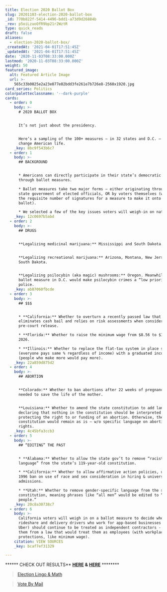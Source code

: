 ```yaml
---
title: Election 2020 Ballot Box
slug: 20201103-election-2020-ballot-box
_id: 770b822f-5414-4496-bdd1-a73d9d26884b
_rev: p5oiLzuoOfR9bp21r2WztR
type: quick_reads
draft: false
aliases:
  - election-2020-ballot-box/
_createdAt: '2021-04-01T17:51:45Z'
_updatedAt: '2021-04-01T17:51:45Z'
date: '2020-11-03T08:33:00.000Z'
lastmod: '2020-11-03T08:33:00.000Z'
weight: 50
featured_image:
  alt: Featured Article Image
  url: >-
    565c33b0025e2a23e077e02bdd3fe261e7b726e8-2560x1920.jpg
card_series: Politics
colorpaletteclassname: '--dark-purple'
cards:
  - order: 0
    body: >-
      # 2020 BALLOT BOX


      It’s not just about the presidency.


      Here’s a sampling of the 100+ measures – in 32 states and D.C. – which may
      change American life.
    _key: 8bc9f543b6c7
  - order: 1
    body: >-
      ## BACKGROUND


      * Americans can directly participate in their state’s democratic process
      through ballot measures.

      * Ballot measures take two major forms – either originating through the
      state government of elected officials, OR by voters themselves (who gather
      the requisite number of signatures for a measure to make it onto the
      ballot).

      * We selected a few of the key issues voters will weigh-in on nationwide.
    _key: 12c0697b5abd
  - order: 2
    body: >-
      ## DRUGS


      **Legalizing medicinal marijuana:** Mississippi and South Dakota.


      **Legalizing recreational marijuana:** Arizona, Montana, New Jersey, and
      South Dakota.


      **Legalizing psilocybin (aka magic) mushrooms:** Oregon. Meanwhile, a
      ballot measure in D.C. would make psilocybin crimes a “low priority” for
      police.
    _key: ab87060fbcde
  - order: 3
    body: >-
      ## $$$


      * **California:** Whether to overturn a recently passed law that
      eliminates cash bail and relies on risk assessments when considering
      pre-court release.

      * **Florida:** Whether to raise the minimum wage from $8.56 to $15 by
      2026.

      * **Illinois:** Whether to replace the flat-tax system in place since 1969
      (everyone pays same % regardless of income) with a graduated income tax
      (people who make more would pay more).
    _key: 22a859d875d2
  - order: 4
    body: >-
      ## ABORTION


      **Colorado:** Whether to ban abortions after 22 weeks of pregnancy unless
      needed to save the life of the mother.


      **Louisiana:** Whether to amend the state constitution to add language
      declaring that nothing in the constitution should be interpreted as
      protecting the right to or funding of an abortion. Otherwise, the state
      constitution would remain as is – w/o specific language on abortion
      rights.
    _key: 4c45bfa3ccb3
  - order: 5
    body: >-
      ## “EDITING” THE PAST


      * **Alabama:** Whether to allow the state gov’t to remove “racist
      language” from the state’s 119-year-old constitution.

      * **California:** Whether to allow affirmative action policies, undoing a
      1996 ban on use of race and sex consideration in hiring & university
      admissions.

      * **Utah:** Whether to remove gender-specific language from the state
      constitution, meaning phrases like “all men” would be edited to “all
      people.”
    _key: 20c8a30738c7
  - order: 6
    body: >-
      California voters will weigh in on a ballot measure to decide whether
      rideshare and delivery drivers who work for app-based businesses (ex:
      Uber) should continue to be treated as independent contractors - exempting
      them from a law that would treat them as employees (with workplace
      protections, like minimum wage).
    citation: VIEW SOURCES
    _key: bcaf7ef31329

---
```

****** CHECK OUT RESULTS** [**HERE**](https://www.politico.com/2020-election/results/ballot-measures/) **&** [**HERE**](https://www.nbcnews.com/politics/2020-elections/ballot-measures) ********





> [Election Lingo & Math](https://smarthernews.com/election-2020-lingo-math/)





> [Vote By Mail](https://smarthernews.com/election-2020-vote-by-mail/)